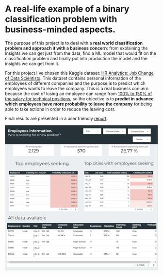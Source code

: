 # A real-life example of a binary classification problem with business-minded aspects.
The purpose of this project is to deal with a **real world classification problem and approach it with a business concern**: from explaining the insights we can get just from the data, find a ML model that would fit on the classification problem and finally put into production the model and the insights we can get from it.

For this project I've chosen this Kaggle dataset: [HR Analytics: Job Change of Data Scientists](https://www.kaggle.com/datasets/arashnic/hr-analytics-job-change-of-data-scientists/data). This dataset contains personal information of the employees of different companies and the purpose is to predict which employees wants to leave the company. This is a real business concern because the cost of losing an employee can range from [100% to 150% of the salary for technical positions](https://builtin.com/recruiting/cost-of-turnover), so the objective is to **predict in advance which employees have more probability to leave the company** for being able to take actions in order to reduce the leaving cost. 

Final results are presented in a user friendly [report](https://lookerstudio.google.com/reporting/195aafd5-d954-44bf-b6bc-ced337f02ece/page/RMGnD):

[![Report Screenshot](Report_Screenshot.png)](https://lookerstudio.google.com/reporting/195aafd5-d954-44bf-b6bc-ced337f02ece/page/RMGnD)